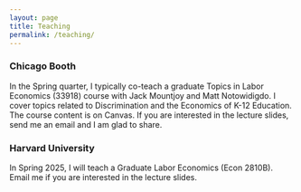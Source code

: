 ```yaml
---
layout: page
title: Teaching
permalink: /teaching/
---
```


<h3  class="pubyear"> Chicago Booth </h3>
In the Spring quarter, I typically co-teach a graduate Topics in Labor Economics (33918) course with Jack Mountjoy and Matt Notowidigdo. I cover topics related to Discrimination and the Economics of K-12 Education. The course content is on Canvas. If you are interested in the lecture slides, send me an email and I am glad to share. 

<h3  class="pubyear"> Harvard University </h3>
In Spring 2025, I will teach a Graduate Labor Economics (Econ 2810B). Email me if you are interested in the lecture slides. 
